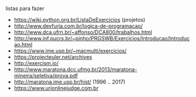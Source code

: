 listas para fazer

- https://wiki.python.org.br/ListaDeExercicios (projetos)
- http://www.devfuria.com.br/logica-de-programacao/
- http://www.dca.ufrn.br/~affonso/DCA800/trabalhos.html
- http://www.inf.pucrs.br/~pinho/PRGSWB/Exercicios/Introducao/Introducao.html
- https://www.ime.usp.br/~macmulti/exercicios/
- https://projecteuler.net/archives
- http://exercism.io/
- http://www.maratona.dcc.ufmg.br/2013/maratona-mineira/seletiva/prova.pdf
- http://maratona.ime.usp.br/hist/ (1996 .. 2017) 
- https://www.urionlinejudge.com.br